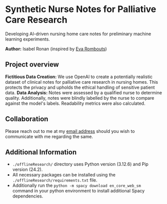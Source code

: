 # Synthetic Nurse Notes for Palliative Care Research
Developing AI-driven nursing home care notes for preliminary machine learning experiments.

**Author:** Isabel Ronan (inspired by [Eva Rombouts](https://github.com/ekrombouts/))

## Project overview
**Fictitious Data Creation:** We use OpenAI to create a potentially realistic dataset of clinical notes for palliative care research in nursing homes. This protects the privacy and upholds the ethical handling of sensitive patient data.
**Data Analysis:** Notes were assessed by a qualified nurse to determine quality. Additionally, notes were blindly labelled by the nurse to compare against the model's labels. Readability metrics were also calculated.

## Collaboration
Please reach out to me at my [email address](mailto:118441194@umail.ucc.ie) should you wish to communicate with me regarding the same. 

## Additional Information
- `./offlineResearch/` directory uses Python version (3.12.6) and Pip version (24.2). 
- All necessary packages can be installed using the `./offlineResearch/requirements.txt` file. 
- Additionally run the `python -m spacy download en_core_web_sm` command in your python environment to install additional Spacy dependencies.

